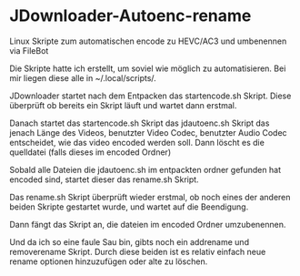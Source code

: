 # JDownloader-Autoenc-rename
Linux Skripte zum automatischen encode zu HEVC/AC3 und umbenennen via FileBot

Die Skripte hatte ich erstellt, um soviel wie möglich zu automatisieren.
Bei mir liegen diese alle in ~/.local/scripts/.

JDownloader startet nach dem Entpacken das startencode.sh Skript. Diese überprüft ob bereits ein Skript läuft und wartet dann erstmal.

Danach startet das startencode.sh Skript das jdautoenc.sh Skript das jenach Länge des Videos, benutzter Video Codec, benutzter Audio Codec entscheidet, wie das video encoded werden soll. Dann löscht es die quelldatei (falls dieses im encoded Ordner)

Sobald alle Dateien die jdautoenc.sh im entpackten ordner gefunden hat encoded sind, startet dieser das rename.sh Skript.

Das rename.sh Skript überprüft wieder erstmal, ob noch eines der anderen beiden Skripte gestartet wurde, und wartet auf die Beendigung.

Dann fängt das Skript an, die dateien im encoded Ordner umzubenennen.


Und da ich so eine faule Sau bin, gibts noch ein addrename und removerename Skript. Durch diese beiden ist es relativ einfach neue rename optionen hinzuzufügen oder alte zu löschen.
